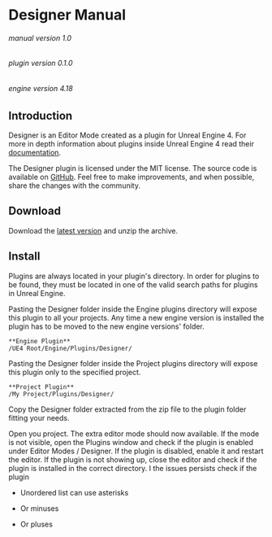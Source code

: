 # Designer Manual
###### manual version 1.0
###### plugin version 0.1.0
###### engine version 4.18

## Introduction
Designer is an Editor Mode created as a plugin for Unreal Engine 4. For more in depth information about plugins inside Unreal Engine 4 read their [documentation](https://docs.unrealengine.com/latest/INT/Programming/Plugins/).

The Designer plugin is licensed under the MIT license. The source code is available on [GitHub](https://github.com/RoelBartstra/Designer). Feel free to make improvements, and when possible, share the changes with the community.


## Download
Download the [latest version](https://www.unrealengineer.com/designer) and unzip the archive.


## Install
Plugins are always located in your plugin's directory. In order for plugins to be found, they must be located in one of the valid search paths for plugins in Unreal Engine.

Pasting the Designer folder inside the Engine plugins directory will expose this plugin to all your projects. Any time a new engine version is installed the plugin has to be moved to the new engine versions' folder.

```
**Engine Plugin**
/UE4 Root/Engine/Plugins/Designer/
```

​Pasting the Designer folder inside the Project plugins directory will expose this plugin only to the specified project.

```
**Project Plugin**
/My Project/Plugins/Designer/
```

Copy the Designer folder extracted from the zip file to the plugin folder fitting your needs.

Open you project. The extra editor mode should now available. If the mode is not visible, open the Plugins window and check if the plugin is enabled under Editor Modes / Designer. If the plugin is disabled, enable it and restart the editor. 
If the plugin is not showing up, close the editor and check if the plugin is installed in the correct directory. I the issues persists check if the plugin 




* Unordered list can use asterisks
- Or minuses
+ Or pluses